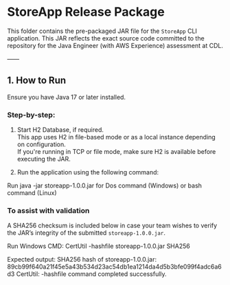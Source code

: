 # StoreApp Release Package

This folder contains the pre-packaged JAR file for the `StoreApp` CLI application. This JAR reflects the exact source code committed to the repository for the Java Engineer (with AWS Experience) assessment at CDL.

——

## 1. How to Run

Ensure you have Java 17 or later installed.

### Step-by-step:

1. Start H2 Database, if required.  
   This app uses H2 in file-based mode or as a local instance depending on configuration.  
   If you're running in TCP or file mode, make sure H2 is available before executing the JAR.

2. Run the application using the following command:

Run java -jar storeapp-1.0.0.jar for Dos command (Windows) or bash command (Linux)


### To assist with validation

A SHA256 checksum is included below in case your team wishes to verify the JAR’s integrity of the submitted `storeapp-1.0.0.jar`.

Run Windows CMD: 
CertUtil -hashfile storeapp-1.0.0.jar SHA256

Expected output: 
SHA256 hash of storeapp-1.0.0.jar: 
89cb99f640a21f45e5a43b534d23ac54db1ea1214da4d5b3bfe099f4adc6a6d3
CertUtil: -hashfile command completed successfully.

 

